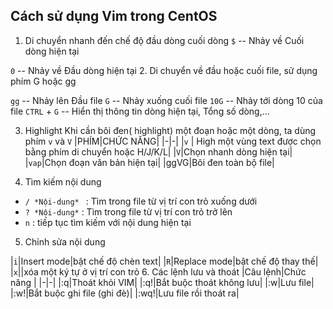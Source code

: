 ## Cách sử dụng Vim trong CentOS
1. Di chuyển nhanh đến chế độ đầu dòng cuối dòng
`$` -- Nhảy về Cuối dòng hiện tại

`0` -- Nhảy về Đầu dòng hiện tại
2. Di chuyển về đầu hoặc cuối file, sử dụng phím G hoặc gg

`gg` -- Nhảy lên Đầu file
`G` -- Nhảy xuống cuối file
`10G` -- Nhảy tới dòng 10 của file
`CTRL` + `G` -- Hiển thị thông tin dòng hiện tại, Tổng số dòng,...

3. Highlight
Khi cần bôi đen( highlight) một đoạn hoặc một dòng, ta dùng phím `v` và `V`
|PHÍM|CHỨC NĂNG|
|-|-|
|`v` | High một vùng text được chọn bằng phím di chuyển hoặc H/J/K/L|
|`V`|Chọn nhanh dòng hiện tại|
|`vap`|Chọn đoạn văn bản hiện tại|
|ggVG|Bôi đen toàn bộ file|

4. Tìm kiếm nội dung
* `/ *Nội-dung* ` : Tìm trong file từ vị trí con trỏ xuống dưới
* `? *Nội-dung*` : Tìm trong file từ vị trí con trỏ trở lên
* `n` : tiếp tục tìm kiếm với nội dung hiện tại

5. Chỉnh sửa nội dung

|`i`|Insert mode|bật chế độ chèn text|
|`R`|Replace mode|bật chế độ thay thế|
|`x`||xóa một ký tự ở vị trí con trỏ
6. Các lệnh lưu và thoát
|Câu lệnh|Chức năng |
|-|-|
|:q|Thoát khỏi VIM|
|:q!|Bắt buộc thoát không lưu|
|:w|Lưu file|
|:w!|Bắt buộc ghi file (ghi đè)|
|:wq!|Lưu file rồi thoát ra|